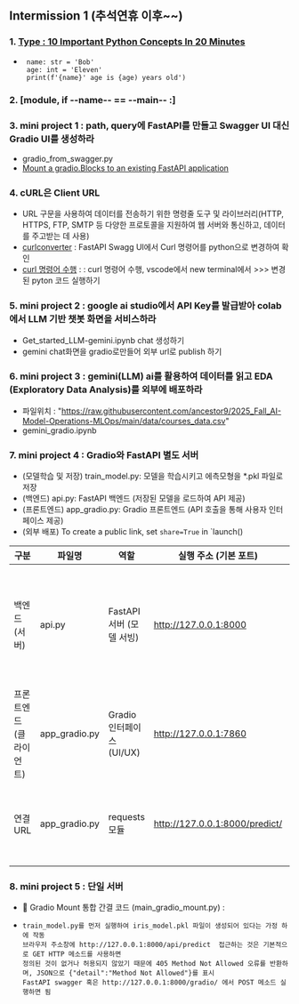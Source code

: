 ## Intermission 1 (추석연휴 이후~~)
### 1. [Type : 10 Important Python Concepts In 20 Minutes](https://www.youtube.com/watch?v=Gx5qb1uHss4)
-      name: str = 'Bob'
       age: int = 'Eleven'
       print(f'{name}' age is {age) years old')

### 2. [module, if  --name-- == --main-- :]
### 3. mini project 1 : path, query에 FastAPI를 만들고 Swagger UI 대신 Gradio UI를 생성하라
- gradio_from_swagger.py
- [Mount a gradio.Blocks to an existing FastAPI application](https://www.gradio.app/docs/gradio/mount_gradio_app)
### 4. cURL은 Client URL
- URL 구문을 사용하여 데이터를 전송하기 위한 명령줄 도구 및 라이브러리(HTTP, HTTPS, FTP, SMTP 등 다양한 프로토콜을 지원하여 웹 서버와 통신하고, 데이터를 주고받는 데 사용)
- [curlconverter](https://curlconverter.com/) : FastAPI Swagg UI에서 Curl 명령어를 python으로 변경하여 확인
- [curl 명령어 수행](https://reqbin.com/curl) : : curl 명령어 수행, vscode에서 new terminal에서 >>> 변경된 pyton 코드 실행하기
### 5. mini project 2 : google ai studio에서 API Key를 발급받아 colab에서 LLM 기반 챗봇 화면을 서비스하라 
- Get_started_LLM-gemini.ipynb chat 생성하기
- gemini chat화면을 gradio로만들어 외부 url로 publish 하기
### 6. mini project 3 : gemini(LLM) ai를 활용하여 데이터를 읽고 EDA (Exploratory Data Analysis)를 외부에 배포하라
- 파일위치 : "https://raw.githubusercontent.com/ancestor9/2025_Fall_AI-Model-Operations-MLOps/main/data/courses_data.csv"
- gemini_gradio.ipynb
### 7. mini project 4 : Gradio와 FastAPI 별도 서버
- (모델학습 및 저장) train_model.py: 모델을 학습시키고 에측모형을 *.pkl 파일로 저장
- (백엔드) api.py: FastAPI 백엔드 (저장된 모델을 로드하여 API 제공)
- (프론트엔드) app_gradio.py: Gradio 프론트엔드 (API 호출을 통해 사용자 인터페이스 제공)
- (외부 배포) To create a public link, set `share=True` in `launch()

| 구분              | 파일명          | 역할                           | 실행 주소 (기본 포트)      | 핵심 엔드포인트 / 함수       | 설명                                                                 |
|-------------------|----------------|--------------------------------|----------------------------|-------------------------------|----------------------------------------------------------------------|
| 백엔드 (서버)     | api.py         | FastAPI 서버 (모델 서빙)       | http://127.0.0.1:8000      | POST /predict/                | - 저장된 붓꽃 예측 모델(iris_model.pkl) 로드<br>- 입력 특성(sl, sw, pl, pw) 처리<br>- 예측 결과를 JSON 형태로 반환 |
| 프론트엔드 (클라이언트) | app_gradio.py   | Gradio 인터페이스 (UI/UX)      | http://127.0.0.1:7860      | predict_species()              | - 사용자에게 슬라이더 입력 제공<br>- FastAPI 서버(/predict) 호출<br>- 예측 결과를 UI에 표시 |
| 연결 URL          | app_gradio.py   | requests 모듈                  | http://127.0.0.1:8000/predict/ | requests.post(FASTAPI_URL, ...) | - Gradio 클라이언트가 FastAPI 서버에 데이터 전송<br>- API 호출을 통해 예측 요청 수행 |

### 8. mini project 5 : 단일 서버
- 🚀 Gradio Mount 통합 간결 코드 (main_gradio_mount.py) :
-     train_model.py를 먼저 실행하여 iris_model.pkl 파일이 생성되어 있다는 가정 하에 작동
      브라우저 주소창에 http://127.0.0.1:8000/api/predict  접근하는 것은 기본적으로 GET HTTP 메소드를 사용하면
      정의된 것이 없거나 허용되지 않았기 때문에 405 Method Not Allowed 오류를 반환하며, JSON으로 {"detail":"Method Not Allowed"}를 표시
      FastAPI swagger 혹은 http://127.0.0.1:8000/gradio/ 에서 POST 메소드 실행하면 됨

